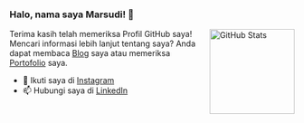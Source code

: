 ### Halo, nama saya Marsudi! 👋

<a href="https://github.com/Marsudii"><img alt="GitHub Stats" src="https://github-readme-stats.vercel.app/api/?username=Marsudii&layout=compact&theme=radical&show_icons=true&include_all_commits=true&count_private=true&custom_title=GitHub%20Stats" align="right" height="150" /></a>

Terima kasih telah memeriksa Profil GitHub saya! Mencari informasi lebih lanjut tentang saya? Anda dapat membaca [Blog](https://marsudiandroid.blogspot.com/) saya atau memeriksa [Portofolio](https://) saya.

-  💬  Ikuti saya di [Instagram](https://www.instagram.com/marsudi11/)
- 📫  Hubungi saya di [LinkedIn](https://www.linkedin.com/in/Marsudi/)
